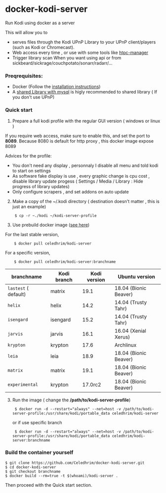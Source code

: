 # docker-kodi-server

Run Kodi using docker as a server

This will allow you to
* serves files through the Kodi UPnP Library to your UPnP client/players (such as Kodi or Chromecast).
* Web access every time , or use with some tools like [htpc-manager](http://htpc.io/)
* Trigger library scan When you want using api or from sickbeard/sickrage/couchpotato/sonarr/radarr/...

### Preqrequisites:
* Docker (Follow the [installation instructions](https://docs.docker.com/))
* A [shared Library with mysql](https://kodi.wiki/view/MySQL) is higly recommended to shared library ( If you don't use UPnP) 

### Quick start

1. Prepare a full kodi profile with the regular GUI version ( windows or linux )

If you require web access, make sure to enable this, and set the port to **8089**.
Because 8080 is default for http proxy , this docker image expose 8089

Advices for the profile:
* You don't need any display , personnaly I disable all menu and told kodi to start on settings
* As software fake display is use , every graphic change is cpu cost , disable library update progess ( Settings / Media / Library : Hide progress of library updates)
* Only configure scrapers , and set addons on auto update

2. Make a copy of the ~/.kodi directory ( destination  doesn't matter , this is just an example)

        $ cp -r ~./kodi ~/kodi-server-profile

2. Use prebuild docker image ([see here](https://hub.docker.com/r/celedhrim/kodi-server/))

  For the last stable version,

        $ docker pull celedhrim/kodi-server

  For a specific version,

        $ docker pull celedhrim/kodi-server:branchname


  | branchname           | Kodi branch | Kodi version | Ubuntu version       |
  |----------------------|-------------|--------------|----------------------|
  | `lastest` ( default) | matrix      | 19.1         | 18.04 (Bionic Beaver)|
  | `helix`              | helix       | 14.2         | 14.04 (Trusty Tahr)  |
  | `isengard`           | isengard    | 15.2         | 14.04 (Trusty Tahr)  |
  | `jarvis`             | jarvis      | 16.1         | 16.04 (Xenial Xerus) |
  | `krypton`            | krypton     | 17.6         | Archlinux            |
  | `leia`               | leia        | 18.9         | 18.04 (Bionic Beaver)|
  | `matrix`             | matrix      | 19.1         | 18.04 (Bionic Beaver)|
  | `experimental`       | krypton     | 17.0rc2      | 18.04 (Bionic Beaver)|

3. Run the image ( change the **/path/to/kodi-server-profile**)

        $ docker run -d --restart="always" --net=host -v /path/to/kodi-server-profile:/usr/share/kodi/portable_data celedhrim/kodi-server

   or if use specific branch

        $ docker run -d --restart="always" --net=host -v /path/to/kodi-server-profile:/usr/share/kodi/portable_data celedhrim/kodi-server:branchname




### Build the container yourself
    $ git clone https://github.com/Celedhrim/docker-kodi-server.git
    $ cd docker-kodi-server
    $ git checkout branchname
    $ docker build --rm=true -t $(whoami)/kodi-server .

Then proceed with the Quick start section.
